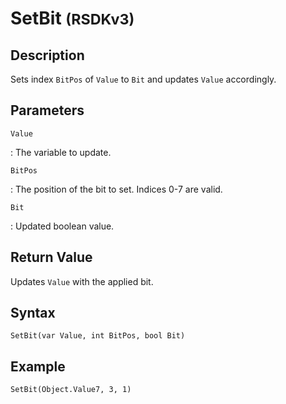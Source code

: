 # SetBit <small>(RSDKv3)</small>

## Description
Sets index `BitPos` of `Value` to `Bit` and updates `Value` accordingly.

## Parameters
`Value`

:   The variable to update.

`BitPos`

:   The position of the bit to set. Indices 0-7 are valid.

`Bit`

:   Updated boolean value.

## Return Value
Updates `Value` with the applied bit.

## Syntax
```
SetBit(var Value, int BitPos, bool Bit)
```

## Example
```
SetBit(Object.Value7, 3, 1)
```